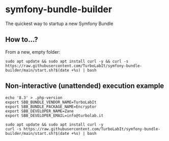 # symfony-bundle-builder

The quickest way to startup a new Symfony Bundle


## How to...?

From a new, empty folder:

````shell
sudo apt update && sudo apt install curl -y && curl -s https://raw.githubusercontent.com/TurboLabIt/symfony-bundle-builder/main/start.sh?$(date +%s) | bash

````


## Non-interactive (unattended) execution example

````shell
echo '8.3' > .php-version
export SBB_BUNDLE_VENDOR_NAME=TurboLabIt
export SBB_BUNDLE_PACKAGE_NAME=Encryptor
export SBB_DEVELOPER_NAME=Zane
export SBB_DEVELOPER_EMAIL=info@turbolab.it

sudo apt update && sudo apt install curl -y
curl -s https://raw.githubusercontent.com/TurboLabIt/symfony-bundle-builder/main/start.sh?$(date +%s) | bash

````
